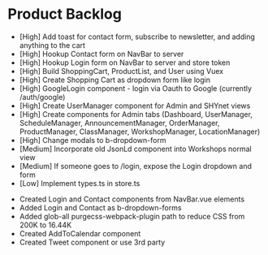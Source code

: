 # Product Backlog
* [High] Add toast for contact form, subscribe to newsletter, and adding anything to the cart
* [High] Hookup Contact form on NavBar to server
* [High] Hookup Login form on NavBar to server and store token
* [High] Build ShoppingCart, ProductList, and User using Vuex
* [High] Create Shopping Cart as dropdown form like login
* [High] GoogleLogin component - login via Oauth to Google (currently /auth/google)
* [High] Create UserManager component for Admin and SHYnet views
* [High] Create components for Admin tabs (Dashboard, UserManager, ScheduleManager, AnnouncementManager, OrderManager, ProductManager, ClassManager, WorkshopManager, LocationManager)
* [High] Change modals to b-dropdown-form
* [Medium] Incorporate old JsonLd component into Workshops normal view
* [Medium] If someone goes to /login, expose the Login dropdown and form
* [Low] Implement types.ts in store.ts

<a name="1.0.0"></a>
* Created Login and Contact components from NavBar.vue elements
* Added Login and Contact as b-dropdown-forms
* Added glob-all purgecss-webpack-plugin path to reduce CSS from 200K to 16.44K
* Created AddToCalendar component
* Created Tweet component or use 3rd party